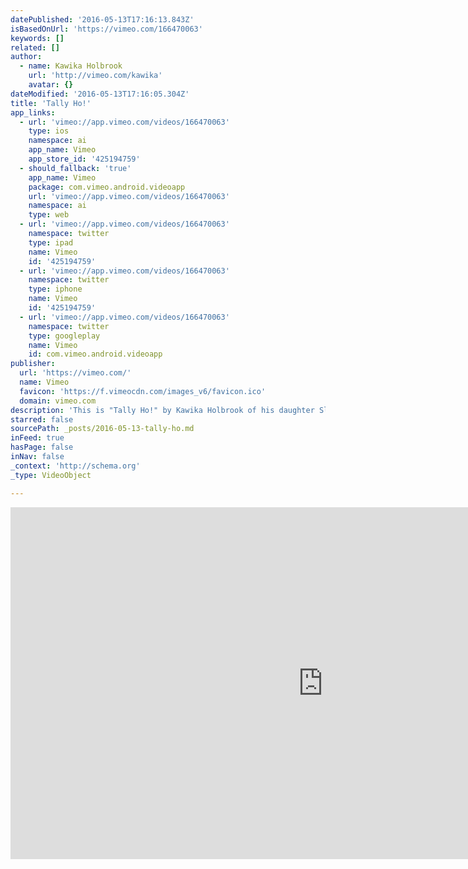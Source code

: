```yaml
---
datePublished: '2016-05-13T17:16:13.843Z'
isBasedOnUrl: 'https://vimeo.com/166470063'
keywords: []
related: []
author:
  - name: Kawika Holbrook
    url: 'http://vimeo.com/kawika'
    avatar: {}
dateModified: '2016-05-13T17:16:05.304Z'
title: 'Tally Ho!'
app_links:
  - url: 'vimeo://app.vimeo.com/videos/166470063'
    type: ios
    namespace: ai
    app_name: Vimeo
    app_store_id: '425194759'
  - should_fallback: 'true'
    app_name: Vimeo
    package: com.vimeo.android.videoapp
    url: 'vimeo://app.vimeo.com/videos/166470063'
    namespace: ai
    type: web
  - url: 'vimeo://app.vimeo.com/videos/166470063'
    namespace: twitter
    type: ipad
    name: Vimeo
    id: '425194759'
  - url: 'vimeo://app.vimeo.com/videos/166470063'
    namespace: twitter
    type: iphone
    name: Vimeo
    id: '425194759'
  - url: 'vimeo://app.vimeo.com/videos/166470063'
    namespace: twitter
    type: googleplay
    name: Vimeo
    id: com.vimeo.android.videoapp
publisher:
  url: 'https://vimeo.com/'
  name: Vimeo
  favicon: 'https://f.vimeocdn.com/images_v6/favicon.ico'
  domain: vimeo.com
description: 'This is "Tally Ho!" by Kawika Holbrook of his daughter Sloan. Check out her first-grade project for recycling.'
starred: false
sourcePath: _posts/2016-05-13-tally-ho.md
inFeed: true
hasPage: false
inNav: false
_context: 'http://schema.org'
_type: VideoObject

---
```

<iframe src="https://cdn.embedly.com/widgets/media.html?src=https%3A%2F%2Fplayer.vimeo.com%2Fvideo%2F166470063&amp;url=https%3A%2F%2Fvimeo.com%2F166470063&amp;image=http%3A%2F%2Fi.vimeocdn.com%2Fvideo%2F570561645_1280.jpg&amp;key=b7d04c9b404c499eba89ee7072e1c4f7&amp;type=text%2Fhtml&amp;schema=vimeo" width="1000" height="563" scrolling="no" frameborder="0" allowfullscreen="" style=""></iframe>